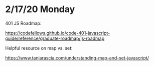 # 2/17/20 Monday 

401 JS Roadmap:

https://codefellows.github.io/code-401-javascript-guide/reference/graduate-roadmap/js-roadmap

Helpful resource on map vs. set:

https://www.taniarascia.com/understanding-map-and-set-javascript/

